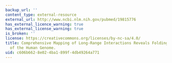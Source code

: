 ```yaml
---
backup_url: ''
content_type: external-resource
external_url: http://www.ncbi.nlm.nih.gov/pubmed/19815776
has_external_licence_warning: true
has_external_license_warning: true
is_broken: ''
license: https://creativecommons.org/licenses/by-nc-sa/4.0/
title: Comprehensive Mapping of Long-Range Interactions Reveals Folding Principles
  of the Human Genome.
uid: c606b662-8e02-4ba1-899f-4db49264a771
---
```


